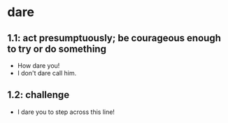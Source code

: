 # dare
## 1.1: act presumptuously; be courageous enough to try or do something

  *  How dare you!
  *  I don't dare call him.

## 1.2: challenge

  *  I dare you to step across this line!
